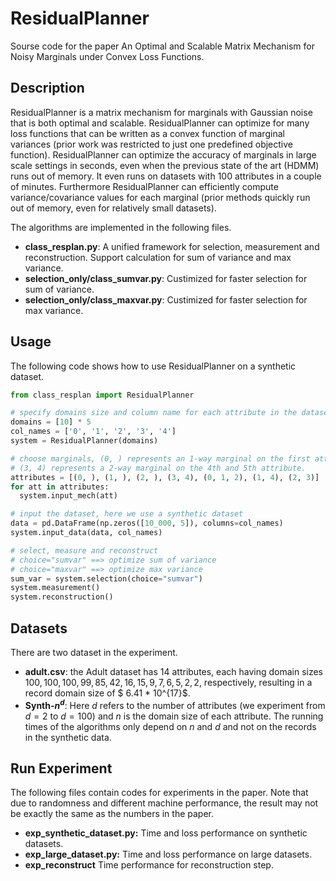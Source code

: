 # ResidualPlanner

Sourse code for the paper An Optimal and Scalable Matrix Mechanism for Noisy Marginals under Convex Loss Functions.

## Description

ResidualPlanner is a matrix mechanism for marginals with Gaussian noise that is both optimal and scalable. ResidualPlanner can optimize for many loss functions that can be written as a convex function of marginal variances (prior work was restricted to just one predefined objective function). ResidualPlanner can optimize the accuracy of marginals in large scale settings in seconds, even when the previous state of the art (HDMM) runs out of memory. It even runs on datasets with 100 attributes in a couple of minutes. Furthermore ResidualPlanner can efficiently compute variance/covariance values for each marginal (prior methods quickly run out of memory, even for relatively small datasets).

The algorithms are implemented in the following files.
-  **class_resplan.py**:  A unified framework for selection, measurement and reconstruction. Support calculation for sum of variance and max variance.
-  **selection_only/class_sumvar.py**: Custimized for faster selection for sum of variance. 
-  **selection_only/class_maxvar.py**: Custimized for faster selection for max variance.


## Usage

The following code shows how to use ResidualPlanner on a synthetic dataset. 

```python
from class_resplan import ResidualPlanner

# specify domains size and column name for each attribute in the dataset
domains = [10] * 5
col_names = ['0', '1', '2', '3', '4']
system = ResidualPlanner(domains)

# choose marginals, (0, ) represents an 1-way marginal on the first attribute
# (3, 4) represents a 2-way marginal on the 4th and 5th attribute.
attributes = [(0, ), (1, ), (2, ), (3, 4), (0, 1, 2), (1, 4), (2, 3)]
for att in attributes:
  system.input_mech(att)

# input the dataset, here we use a synthetic dataset
data = pd.DataFrame(np.zeros([10_000, 5]), columns=col_names)
system.input_data(data, col_names)

# select, measure and reconstruct
# choice="sumvar" ==> optimize sum of variance
# choice="maxvar" ==> optimize max variance
sum_var = system.selection(choice="sumvar")
system.measurement()
system.reconstruction()
```


## Datasets
There are two dataset in the experiment.
- **adult.csv**: the Adult dataset has 14 attributes, each having domain sizes $100,100,100,99,85,42,16,15,9,7,6,5,2,2$, respectively, resulting in a record domain size of $ 6.41 * 10^{17}$.
- **Synth-$n^d$**: Here $d$ refers to the number of attributes (we experiment from $d=2$ to $d=100$) and $n$ is the domain size of each attribute. The running times of the algorithms only depend on $n$ and $d$ and not on the records in the synthetic data.


## Run Experiment

The following files contain codes for experiments in the paper. Note that due to randomness and different machine performance, the result may not be exactly the same as the numbers in the paper. 
- **exp_synthetic_dataset.py:** Time and loss performance on synthetic datasets.
- **exp_large_dataset.py:** Time and loss performance on large datasets.
- **exp_reconstruct** Time performance for reconstruction step.


